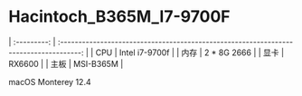 # Hacintoch_B365M_I7-9700F

| :---------: | :------------------------------------------------------------------------------------: |
|     CPU     |                                     Intel i7-9700f                                     |
|     内存     |                                      2 * 8G 2666                                       |
|     显卡     |                                        RX6600                                          |
|     主板     |                                       MSI-B365M                                        |

macOS Monterey 12.4
